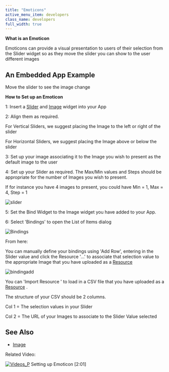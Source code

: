 ```yaml
---
title: "Emoticons"
active_menu_item: developers
class_name: developers
full_width: true
---
```



**What is an Emoticon**

Emoticons can provide a visual presentation to users of their selection from the Slider widget so as they move the slider you can show to the user different images

## An Embedded App Example

Move the slider to see the image change

<p style="margin: 0px 0px 0px 72px;">
<script src="http://ac-static.applicationcraft.com/ac/1.20/live/userlive.js" type="text/javascript">
  </script>
<script type="text/javascript">
   waInitForm("cf3cb9a9-38f8-49f8-94a4-1fa58ae55ab5", 150, 150,null,null,null, "http://ac.applicationcraft.com/live.html");
  </script>
</p>

**How to Set up an Emoticon**

1: Insert a [Slider](/developers/user-guide/product-guide/widget-properties-events/advanced/sliders) and [Image](/developers/user-guide/product-guide/widget-properties-events/common/image) widget into your App

2: Align them as required.

For Vertical Sliders, we suggest placing the Image to the left or right of the slider

For Horizontal Sliders, we suggest placing the Image above or below the slider

3: Set up your image associating it to the Image you wish to present as the default image to the user

4: Set up your Slider as required. The Max/Min values and Steps should be appropriate for the number of Images you wish to present.

If for instance you have 4 images to present, you could have Min = 1, Max = 4, Step = 1

![slider](/img/docs/slider.png)

5: Set the Bind Widget to the Image widget you have added to your App.

6: Select 'Bindings' to open the List of Items dialog

![Bindings](/img/docs/bindings.zoom73.png)

From here:

You can manually define your bindings using 'Add Row', entering in the Slider value and click the Resource '...' to associate that selection value to the appropriate Image that you have uploaded as a [Resource](/developers/user-guide/product-guide/the-console/console-tabs/resources)

![bindingadd](/img/docs/bindingadd.zoom78.png)

You can 'Import Resource ' to load in a CSV file that you have uploaded as a [Resource](/developers/user-guide/product-guide/the-console/console-tabs/resources) .

The structure of your CSV should be 2 columns.

Col 1 = The selection values in your Slider

Col 2 = The URL of your Images to associate to the Slider Value selected

## See Also

 - [Image](/developers/user-guide/product-guide/widget-properties-events/common/image#imagemap)

Related Video:

[![Videos\_P](/img/docs/videos_p.png)](http://www.youtube.com/watch?v=Mn-UufyxA2A?autoplay=1&hd=1&fs=1&showsearch=0&rel=0&) Setting up Emoticon [2:01]

